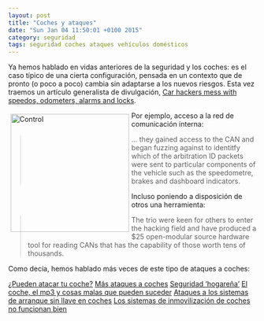 ```yaml
---
layout: post
title: "Coches y ataques"
date: "Sun Jan 04 11:50:01 +0100 2015"
category: seguridad
tags: seguridad coches ataques vehículos domésticos
---
```


Ya hemos hablado en vidas anteriores de la seguridad y los coches: es el caso típico de una cierta configuración, pensada en un contexto que de pronto (o poco a poco) cambia sin adaptarse a los nuevos riesgos. Esta vez traemos un artículo generalista de divulgación, [Car hackers mess with speedos, odometers, alarms and locks](http://www.itnews.com.au/News/362297,car-hackers-mess-with-speedos-odometers-alarms-and-locks.aspx).

<a href="https://www.flickr.com/photos/fernand0/11389124616/" title="Coche"><img src="https://farm8.staticflickr.com/7358/11389124616_31a92e6e4d_m.jpg" width="240"  alt="Control" style="float:left; margin:5px"></a>

Por ejemplo, acceso a la red de comunicación interna:

> ... they gained access to the CAN and began fuzzing against to identitfy which of the arbitration ID packets were sent to particular components of the vehicle such as the speedometre, brakes and dashboard indicators.

Incluso poniendo a disposición de otros una herramienta:

>The trio were keen for others to enter the hacking field and have produced a $25 open-modular source hardware tool for reading CANs that has the capability of those worth tens of thousands.

Como decía, hemos hablado más veces de este tipo de ataques a coches:

[¿Pueden atacar tu coche?](http://mbpfernand0.wordpress.com/2010/05/24/%C2%BFpueden-atacar-tu-coche/)
[Más ataques a coches](http://mbpfernand0.wordpress.com/2010/09/20/mas-ataques-a-coches/)
[Seguridad ‘hogareña’](http://mbpfernand0.wordpress.com/2012/03/21/seguridad-hogarena/)
[El coche, el mp3 y cosas malas que pueden suceder](http://mbpfernand0.wordpress.com/2011/06/03/el-coche-el-mp3-y-cosas-malas-que-pueden-suceder/)
[Ataques a los sistemas de arranque sin llave en coches](http://mbpfernand0.wordpress.com/2011/03/09/ataques-a-los-sistemas-de-arranque-sin-llave-en-coches/) 
[Los sistemas de inmovilización de coches no funcionan bien](http://mbpfernand0.wordpress.com/2011/01/25/los-sistemas-de-inmovilizacion-de-coches-no-funcionan-bien/)
